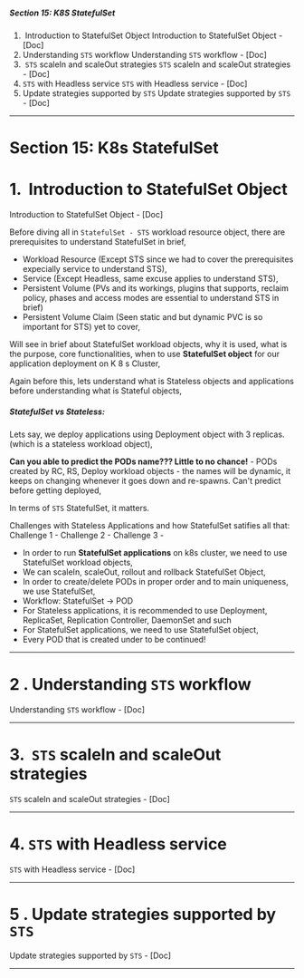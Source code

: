 ##### Section 15: K8S StatefulSet
1.  Introduction to StatefulSet Object
		Introduction to StatefulSet Object - [Doc]
2. Understanding `STS` workflow
		Understanding `STS` workflow - [Doc]
3.  `STS` scaleIn and scaleOut strategies
		`STS` scaleIn and scaleOut strategies - [Doc]
4. `STS` with Headless service
		`STS` with Headless service - [Doc]
5. Update strategies supported by `STS`
		Update strategies supported by `STS` - [Doc]

---
# Section 15: K8s StatefulSet

# 1.  Introduction to StatefulSet Object
Introduction to StatefulSet Object - [Doc]

Before diving all in `StatefulSet - STS` workload resource object, there are prerequisites to understand StatefulSet in brief,

- Workload Resource (Except STS since we had to cover the prerequisites expecially service to understand STS),
- Service (Except Headless, same excuse applies to understand STS),
- Persistent Volume (PVs and its workings, plugins that supports, reclaim policy, phases and access modes are essential to understand STS in brief) 
- Persistent Volume Claim (Seen static and but dynamic PVC is so important for STS) yet to cover,

Will see in brief about StatefulSet workload objects, why it is used, what is the purpose, core functionalities, when to use **StatefulSet object** for our application deployment on K 8 s Cluster, 

Again before this, lets understand what is Stateless objects and applications before understanding what is Stateful objects, 

##### StatefulSet vs Stateless:
Lets say, we deploy applications using Deployment object with 3 replicas. (which is a stateless workload object), 

**Can you able to predict the PODs name??? Little to no chance!** - PODs created by RC, RS, Deploy workload objects - the names will be dynamic, it keeps on changing whenever it goes down and re-spawns. Can't predict before getting deployed, 

In terms of `STS` StatefulSet, it matters. 

Challenges with Stateless Applications and how StatefulSet satifies all that:
Challenge 1 - 
Challenge 2 - 
Challenge 3 - 

- In order to run **StatefulSet applications** on k8s cluster, we need to use StatefulSet workload objects,
- We can scaleIn, scaleOut, rollout and rollback StatefulSet Object,
- In order to create/delete PODs in proper order and to main uniqueness, we use StatefulSet,
- Workflow: StatefulSet -> POD 
- For Stateless applications, it is recommended to use Deployment, ReplicaSet, Replication Controller, DaemonSet and such
- For StatefulSet applications, we need to use StatefulSet object,
- Every POD that is created under to be continued!








---
# 2 . Understanding `STS` workflow
Understanding `STS` workflow - [Doc]


---
# 3.  `STS` scaleIn and scaleOut strategies
`STS` scaleIn and scaleOut strategies - [Doc]


---
# 4. `STS` with Headless service
`STS` with Headless service - [Doc]



---
# 5 . Update strategies supported by `STS`
Update strategies supported by `STS` - [Doc]




---
